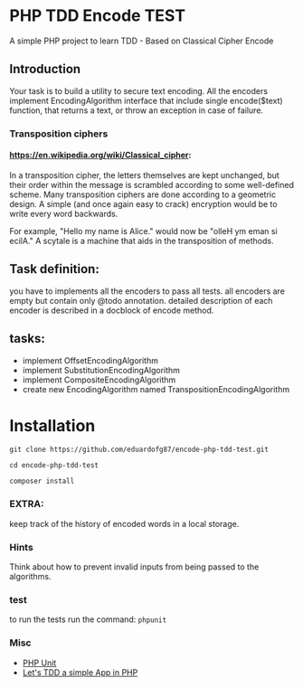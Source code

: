 # PHP TDD Encode TEST
A simple PHP project to learn TDD - Based on Classical Cipher Encode


## Introduction
Your task is to build a utility to secure text encoding. All the encoders implement EncodingAlgorithm interface that include single encode($text) function, that returns a text, or throw an exception in case of failure.

### Transposition ciphers
#### https://en.wikipedia.org/wiki/Classical_cipher:
In a transposition cipher, the letters themselves are kept unchanged, but their order within the message is scrambled according to some well-defined scheme. Many transposition ciphers are done according to a geometric design. A simple (and once again easy to crack) encryption would be to write every word backwards. 

For example, "Hello my name is Alice." would now be "olleH ym eman si ecilA." A scytale is a machine that aids in the transposition of methods.

## Task definition:
you have to implements all the encoders to pass all tests. all encoders are empty but contain only @todo annotation. detailed description of each encoder is described in a docblock of encode method.

## tasks:
*  implement OffsetEncodingAlgorithm 
*  implement SubstitutionEncodingAlgorithm
*  implement CompositeEncodingAlgorithm 
*  create new EncodingAlgorithm named TranspositionEncodingAlgorithm 

# Installation

``` git clone https://github.com/eduardofg87/encode-php-tdd-test.git ```

``` cd encode-php-tdd-test ```

``` composer install ```


### EXTRA: 
keep track of the history of encoded words in a local storage.

### Hints

Think about how to prevent invalid inputs from being passed to the algorithms.

### test
to run the tests run the command: ```phpunit```



### Misc

* [PHP Unit](https://phpunit.de/)
* [Let's TDD a simple App in PHP](https://code.tutsplus.com/tutorials/lets-tdd-a-simple-app-in-php--net-26186)
